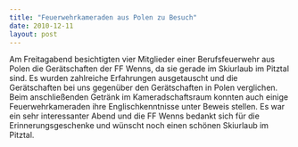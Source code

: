 ```yaml
---
title: "Feuerwehrkameraden aus Polen zu Besuch"
date: 2010-12-11
layout: post
---
```


Am Freitagabend besichtigten vier Mitglieder einer Berufsfeuerwehr aus Polen die Gerätschaften der FF Wenns, da sie gerade im Skiurlaub im Pitztal sind. Es wurden zahlreiche Erfahrungen ausgetauscht und die Gerätschaften bei uns gegenüber den Gerätschaften in Polen verglichen. Beim anschließenden Getränk im Kameradschaftsraum konnten auch einige Feuerwehrkameraden ihre Englischkenntnisse unter Beweis stellen. Es war ein sehr interessanter Abend und die FF Wenns bedankt sich für die Erinnerungsgeschenke und wünscht noch einen schönen Skiurlaub im Pitztal.